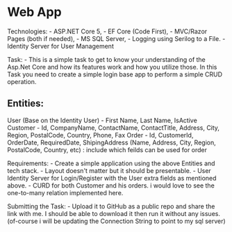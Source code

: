 
# Web App

Technologies: 
	- ASP.NET Core 5, 
	- EF Core (Code First), 
	- MVC/Razor Pages (both if needed), 
	- MS SQL Server, 
	- Logging using Serilog to a File. 
	- Identity Server for User Management

Task:
	- This is a simple task to get to know your understanding of the Asp.Net Core and how its features work and how you utilize those. In this Task you need to create a simple login base app to perform a simple CRUD operation. 

Entities:
--------
User (Base on the Identity User)
	- First Name, Last Name, IsActive
Customer
	- Id, CompanyName, ContactName, ContactTitle, Address, City, Region, PostalCode, Country, Phone, Fax
Order
	- Id, CustomerId, OrderDate, RequiredDate, ShipingAddress (Name, Address, City, Region, PostalCode, Country, etc) : include which feilds can be used for order

Requirements:
	- Create a simple application using the above Entities and tech stack. 
	- Layout doesn't matter but it should be presentable. 
	- User Identity Server for Login/Register with the User extra fields as mentioned above. 
	- CURD for both Customer and his orders. i would love to see the one-to-many relation implemented here. 

Submitting the Task:
	- Upload it to GitHub as a public repo and share the link with me. I should be able to download it then run it without any issues. (of-course i will be updating the Connection String to point to my sql server)

